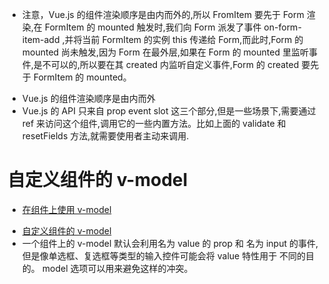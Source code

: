 - 注意，Vue.js 的组件渲染顺序是由内而外的,所以 FromItem 要先于 Form 渲染,在 FormItem 的 mounted 触发时,我们向 Form 派发了事件
  on-form-item-add ,并将当前 FormItem 的实例 this 传递给 Form,而此时,Form 的 mounted 尚未触发,因为 Form 在最外层,如果在 Form 的 mounted 里监听事件,是不可以的,所以要在其 created 内监听自定义事件,Form 的 created 要先于 FormItem 的 mounted。

* Vue.js 的组件渲染顺序是由内而外
* Vue.js 的 API 只来自 prop event slot 这三个部分,但是一些场景下,需要通过 ref 来访问这个组件,调用它的一些内置方法。比如上面的 validate 和 resetFields 方法,就需要使用者主动来调用.

# 自定义组件的 v-model

- [在组件上使用 v-model](https://cn.vuejs.org/v2/guide/components.html#%E5%9C%A8%E7%BB%84%E4%BB%B6%E4%B8%8A%E4%BD%BF%E7%94%A8-v-model)

* [自定义组件的 v-model](https://cn.vuejs.org/v2/guide/components.html#%E5%9C%A8%E7%BB%84%E4%BB%B6%E4%B8%8A%E4%BD%BF%E7%94%A8-v-model)
* 一个组件上的 v-model 默认会利用名为 value 的 prop 和 名为 input 的事件,但是像单选框、复选框等类型的输入控件可能会将 value 特性用于 不同的目的。 model 选项可以用来避免这样的冲突。
